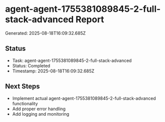 # agent-agent-1755381089845-2-full-stack-advanced Report

Generated: 2025-08-18T16:09:32.685Z

## Status
- Task: agent-agent-1755381089845-2-full-stack-advanced
- Status: Completed
- Timestamp: 2025-08-18T16:09:32.685Z

## Next Steps
- Implement actual agent-agent-1755381089845-2-full-stack-advanced functionality
- Add proper error handling
- Add logging and monitoring
